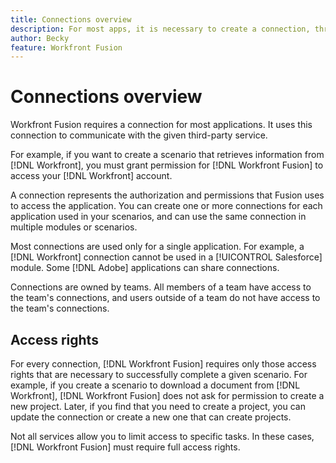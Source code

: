 ```yaml
---
title: Connections overview
description: For most apps, it is necessary to create a connection, through which [!DNL Adobe Workfront Fusion] can communicate with the given third-party service according to the settings of the specific scenario.
author: Becky
feature: Workfront Fusion
---
```

# Connections overview

Workfront Fusion requires a connection for most applications.  It uses this connection to communicate with the given third-party service.

For example, if you want to create a scenario that retrieves information from [!DNL Workfront], you must grant permission for [!DNL Workfront Fusion] to access your [!DNL Workfront] account.

A connection represents the authorization and permissions that Fusion uses to access the application. You can create one or more connections for each application used in your scenarios, and can use the same connection in multiple modules or scenarios. 

Most connections are used only for a single application. For example, a [!DNL Workfront] connection cannot be used in a [!UICONTROL Salesforce] module. Some [!DNL Adobe] applications can share connections. <!--For details, see the articles for those applications, listed in [Apps and their modules](/help/quicksilver/workfront-fusion/apps-and-their-modules/apps-and-their-modules.md). -->

Connections are owned by teams. All members of a team have access to the team's connections, and users outside of a team do not have access to the team's connections.

## Access rights

For every connection, [!DNL Workfront Fusion] requires only those access rights that are necessary to successfully complete a given scenario. For example, if you create a scenario to download a document from [!DNL Workfront], [!DNL Workfront Fusion] does not ask for permission to create a new project. Later, if you find that you need to create a project, you can update the connection or create a new one that can create projects.

Not all services allow you to limit access to specific tasks. In these cases, [!DNL Workfront Fusion] must require full access rights. <!--For more information on how to restrict [!DNL Workfront Fusion] access to your account registered to those services, see the application-specific documentation listed in [Apps and their modules](/help/quicksilver/workfront-fusion/apps-and-their-modules/apps-and-their-modules.md).-->

<!--
## Access requirements

You must have the following access to use the functionality in this article:

<table style="table-layout:auto">
 <col> 
 <col> 
 <tbody> 
  <tr> 
   <td role="rowheader">[!DNL Adobe Workfront] plan</td> 
   <td> <p>Any</p> </td> 
  </tr> 
  <tr data-mc-conditions=""> 
   <td role="rowheader">[!DNL Adobe Workfront] license</td> 
   <td> <p>New: [!UICONTROL Standard]</p><p>Or</p><p>Current: [!UICONTROL Work] or higher</p> </td> 
  </tr> 
  <tr> 
   <td role="rowheader">[!DNL Adobe Workfront Fusion] license**</td> 
   <td>
   <p>Current: No [!DNL Workfront Fusion] license requirement.</p>
   <p>Or</p>
   <p>Legacy: Any </p>
   </td> 
  </tr> 
  <tr> 
   <td role="rowheader">Product</td> 
   <td>
   <p>New:</p> <ul><li>[!UICONTROL Select] or [!UICONTROL Prime] [!DNL Workfront] Plan: Your organization must purchase [!DNL Adobe Workfront Fusion].</li><li>[!UICONTROL Ultimate] [!DNL Workfront] Plan: [!DNL Workfront Fusion] is included.</li></ul>
   <p>Or</p>
   <p>Current: Your organization must purchase [!DNL Adobe Workfront Fusion].</p>
   </td> 
  </tr>
 </tbody> 
</table>

For more detail about the information in this table, see [Access requirements in Workfront documentation](/help/quicksilver/administration-and-setup/add-users/access-levels-and-object-permissions/access-level-requirements-in-documentation.md).

For information on [!DNL Adobe Workfront Fusion] licenses, see [[!DNL Adobe Workfront Fusion] licenses](../../workfront-fusion/get-started/license-automation-vs-integration.md).-->
